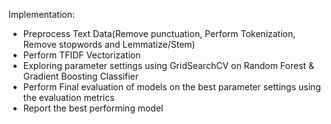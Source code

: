 Implementation:  
- Preprocess Text Data(Remove punctuation, Perform Tokenization, Remove stopwords and Lemmatize/Stem)  
- Perform TFIDF Vectorization  
- Exploring parameter settings using GridSearchCV on Random Forest & Gradient Boosting Classifier  
- Perform Final evaluation of models on the best parameter settings using the evaluation metrics  
- Report the best performing model  

